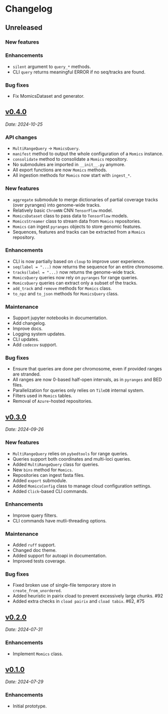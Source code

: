 # Changelog

## Unreleased

### New features

### Enhancements

* `silent` argument to `query_*` methods.
* CLI `query` returns meaningful ERROR if no seq/tracks are found.

### Bug fixes

* Fix MomicsDataset and generator.

## [v0.4.0](https://github.com/js2264/momics/releases/tag/0.4.0)

*Date: 2024-10-25*

### API changes

* `MultiRangeQuery` -> `MomicsQuery`.
* `manifest` method to output the whole configuration of a `Momics` instance.
* `consolidate` method to consolidate a `Momics` repository.
* No submodules are imported in `__init__.py` anymore.
* All export functions are now `Momics` methods.
* All ingestion methods for `Momics` now start with `ingest_*`.

### New features

* `aggregate` submodule to merge dictionaries of partial coverage tracks (over pyranges) into genome-wide tracks.
* Relatively basic `ChromNN` CNN `TensorFlow` model.
* `MomicsDataset` class to pass data to `TensorFlow` models.
* `MomicsStreamer` class to stream data from `Momics` repositories.
* `Momics` can ingest `pyranges` objects to store genomic features.
* Sequences, features and tracks can be extracted from a `Momics` repository.

### Enhancements

* CLI is now partially based on `cloup` to improve user experience.
* `seq(label = "...)` now returns the sequence for an entire chromosome.
* `tracks(label = "...)` now returns the genome-wide track.
* `MomicsQuery` queries now rely on `pyranges` for range queries.
* `MomicsQuery` queries can extract only a subset of the tracks.
* `add_track` and `remove` methods for `Momics` class.
* `to_npz` and `to_json` methods for `MomicsQuery` class.

### Maintenance

* Support jupyter notebooks in documentation.
* Add changelog.
* Improve docs.
* Logging system updates.
* CLI updates.
* Add `codecov` support.

### Bug fixes

* Ensure that queries are done per chromosome, even if provided ranges are stranded.
* All ranges are now 0-based half-open intervals, as in `pyranges` and BED files.
* Parallelization for queries only relies on `TileDB` internal system.
* Filters used in `Momics` tables.
* Removal of `Azure`-hosted repositories.

## [v0.3.0](https://github.com/js2264/momics/releases/tag/0.3.0)

*Date: 2024-09-26*

### New features

* `MultiRangeQuery` relies on `pybedtools` for range queries.
* Queries support both coordinates and multi-loci queries.
* Added `MultiRangeQuery` class for queries.
* New `bins` method for `Momics`.
* Repositories can ingest fasta files.
* Added `export` submodule.
* Added `MomicsConfig` class to manage cloud configuration settings.
* Added `Click`-based CLI commands.

### Enhancements

* Improve query filters.
* CLI commands have mutli-threading options.

### Maintenance

* Added `ruff` support.
* Changed doc theme.
* Added support for autoapi in documentation.
* Improved tests coverage.

### Bug fixes

* Fixed broken use of single-file temporary store in `create_from_unordered`.
* Added heuristic in pairix cload to prevent excessively large chunks. #92
* Added extra checks in `cload pairix` and `cload tabix`. #62, #75

## [v0.2.0](https://github.com/js2264/momics/releases/tag/0.2.0)

*Date: 2024-07-31*

### Enhancements

* Implement `Momics` class.

## [v0.1.0](https://github.com/js2264/momics/releases/tag/0.1.0)

*Date: 2024-07-29*

### Enhancements

* Initial prototype.
